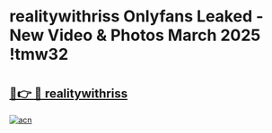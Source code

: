 # realitywithriss Onlyfans Leaked - New Video & Photos March 2025 !tmw32

# <h2><a href="https://4vv1u9.iuczelnia.edu.pl?title=realitywithriss&ref=tmw32">🔗👉 🔴 realitywithriss</a></h2>

[![acn](https://github.com/user-attachments/assets/0f9c940e-d8b0-45ae-aac7-cd30a18b3e1c)](https://4vv1u9.iuczelnia.edu.pl?title=realitywithriss&ref=tmw32)

